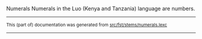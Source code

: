 Numerals
Numerals in the Luo (Kenya and Tanzania) language are numbers.

* * *

<small>This (part of) documentation was generated from [src/fst/stems/numerals.lexc](https://github.com/giellalt/lang-luo/blob/main/src/fst/stems/numerals.lexc)</small>

---

